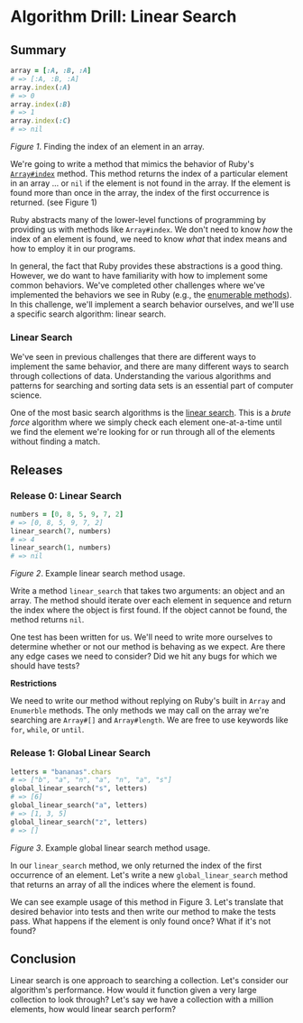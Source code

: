 # Algorithm Drill: Linear Search

## Summary
```ruby
array = [:A, :B, :A]
# => [:A, :B, :A]
array.index(:A)
# => 0
array.index(:B)
# => 1
array.index(:C)
# => nil
```
*Figure 1*.  Finding the index of an element in an array.

We're going to write a method that mimics the behavior of Ruby's [`Array#index`][rubydocs Array#index] method.  This method returns the index of a particular element in an array ... or `nil` if the element is not found in the array.  If the element is found more than once in the array, the index of the first occurrence is returned.  (see Figure 1)

Ruby abstracts many of the lower-level functions of programming by providing us with methods like `Array#index`.  We don't need to know *how* the index of an element is found, we need to know *what* that index means and how to employ it in our programs.

In general, the fact that Ruby provides these abstractions is a good thing.  However, we do want to have familiarity with how to implement some common behaviors.  We've completed other challenges where we've implemented the behaviors we see in Ruby (e.g., the [enumerable methods][implement-enumerable-challenge]).  In this challenge, we'll implement a search behavior ourselves, and we'll use a specific search algorithm:  linear search.


### Linear Search
We've seen in previous challenges that there are different ways to implement the same behavior, and there are many different ways to search through collections of data. Understanding the various algorithms and patterns for searching and sorting data sets is an essential part of computer science.

One of the most basic search algorithms is the [linear search][wikipedia linear search].  This is a *brute force* algorithm where we simply check each element one-at-a-time until we find the element we're looking for or run through all of the elements without finding a match.


## Releases
### Release 0: Linear Search
```ruby
numbers = [0, 8, 5, 9, 7, 2]
# => [0, 8, 5, 9, 7, 2]
linear_search(7, numbers)
# => 4
linear_search(1, numbers)
# => nil
```
*Figure 2*.  Example linear search method usage.

Write a method `linear_search` that takes two arguments: an object and an array.  The method should iterate over each element in sequence and return the index where the object is first found. If the object cannot be found, the method returns `nil`.

One test has been written for us.  We'll need to write more ourselves to determine whether or not our method is behaving as we expect. Are there any edge cases we need to consider? Did we hit any bugs for which we should have tests?

**Restrictions**

We need to write our method without replying on Ruby's built in `Array` and `Enumerble` methods.  The only methods we may call on the array we're searching are `Array#[]` and `Array#length`.  We are free to use keywords like `for`, `while`, or `until`.


### Release 1: Global Linear Search
```ruby
letters = "bananas".chars
# => ["b", "a", "n", "a", "n", "a", "s"]
global_linear_search("s", letters)
# => [6]
global_linear_search("a", letters)
# => [1, 3, 5]
global_linear_search("z", letters)
# => []
```
*Figure 3*.  Example global linear search method usage.

In our `linear_search` method, we only returned the index of the first occurrence of an element.  Let's write a new `global_linear_search` method that returns an array of all the indices where the element is found.

We can see example usage of this method in Figure 3.  Let's translate that desired behavior into tests and then write our method to make the tests pass.  What happens if the element is only found once?  What if it's not found?


## Conclusion
Linear search is one approach to searching a collection.  Let's consider our algorithm's performance.  How would it function given a very large collection to look through?  Let's say we have a collection with a million elements, how would linear search perform?


[implement-enumerable-challenge]: ../../../implement-enumerable-challenge
[rubydocs Array#index]: http://ruby-doc.org/core-2.1.0/Array.html#method-i-index
[wikipedia linear search]: http://en.wikipedia.org/wiki/Linear_search

